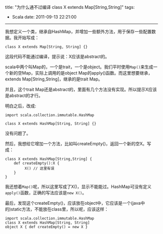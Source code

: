 title: "为什么通不过编译 class X extends Map[String,String]"
tags:
  - Scala
date: 2011-09-13 22:21:00
---

我想定义一个类，继承自HashMap，并增加一些额外方法，用于保存一些配置数据。我开始写成：

```
class X extends Map[String, String] {}
```

这段代码不能通过编译，提示说：X应该是abstract的。

scala中两个叫Map的，一个是trait，一个是object。我们平时使用`Map()`来生成一个新的空Map，实际上调用的是object Map的apply()函数。而这里想要继承，extends Map[String,String]，继承的是trait Map。

并且，这个trait Map还是abstract的，里面有几个方法没有实现。所以提示X应该是abstract的才行。

明白之后，改成:

```
import scala.collection.immutable.HashMap

class X extends HashMap[String, String] {}
```

没有问题了。

然后，我想给它增加一个方法，比如叫createEmpty()，返回一个新的空X。写成：

```
class X extends HashMap[String,String] {
    def createEmpty():X {
         X() // 这里有误
    }
}
```

我还想着`Map()`呢，所以这里写成了X()，显示不能能过。HashMap可没有定义`apply()`函数，正确的写法应该是`new X()`。

最后，发现这个createEmpty()，应该放在object中，它应该是一个(java中的)static方法，不能放在class里，所以呢，应该这样：

```
import scala.collection.immutable.HashMap
class X extends HashMap[String, String]
object X { def createEmpty() = new X }
```